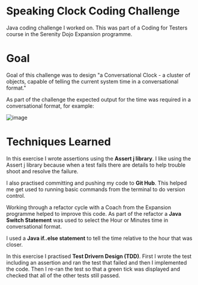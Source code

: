 # Speaking Clock Coding Challenge

Java coding challenge I worked on. This was part of a Coding for Testers course in the Serenity Dojo Expansion programme. 

# Goal

Goal of this challenge was to design "a Conversational Clock - a cluster of objects, capable of telling the current system time in a conversational format."

As part of the challenge the expected output for the time was required in a conversational format, for example: 

![image](https://github.com/Kiwi156/SpeakingClockCodingChallenge/assets/73317499/d59105d2-018a-46dd-914b-c92851e4d981)


# Techniques Learned 

In this exercise I wrote assertions using the **Assert j library**. I like using the Assert j library because when a test fails there are details to help trouble shoot and resolve the failure. 

I also practised committing and pushing my code to **Git Hub**. This helped me get used to running basic commands from the terminal to do version control. 

Working through a refactor cycle with a Coach from the Expansion programme helped to improve this code. As part of the refactor a **Java Switch Statement** was used to select the Hour or Minutes time in conversational format. 

I used a **Java if..else statement** to tell the time relative to the hour that was closer. 

In this exercise I practised **Test Drivern Design (TDD)**. First I wrote the test including an assertion and ran the test that failed and then I implemented the code. Then I re-ran the test so that a green tick was displayed and checked that all of the other tests still passed.       

